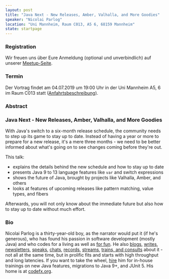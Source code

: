 ```yaml
---
layout: post
title: "Java Next - New Releases, Amber, Valhalla, and More Goodies"
speaker: "Nicolai Parlog"
location: "Uni Mannheim, Raum C013, A5 6, 68159 Mannheim"
state: startpage
---
```


### Registration

Wir freuen uns über Eure Anmeldung (optional und unverbindlich) auf unserer [Meetup-Seite](https://www.meetup.com/mannheim-java-usergroup/events/262262643/).

### Termin

Der Vortrag findet am 04.07.2019 um 19:00 Uhr in der Uni Mannheim A5, 6 im Raum C013 statt ([Anfahrtsbeschreibung](/getting-there)).

### Abstract

### Java Next - New Releases, Amber, Valhalla, and More Goodies

With Java's switch to a six-month release schedule, the community needs to step up its game to stay up to date. Instead of having a year or more to prepare for a new release, it's a mere three months - we need to be better informed about what's going on to see changes coming before they're out.

This talk:

* explains the details behind the new schedule and how to stay up to date
* presents Java 9 to 13 language features like `var` and switch expressions
* shows the future of Java, brought by projects like Valhalla, Amber, and others
* looks at features of upcoming releases like pattern matching, value types, and fibers

Afterwards, you will not only know about the immediate future but also how to stay up to date without much effort.



### Bio

Nicolai Parlog is a thirty-year-old boy, as the narrator would put it (if he's generous), who has found his passion in software development (mostly Java) and who codes for a living as well as [for fun][code]. He also [blogs], [writes], [newsletters], [speaks], [chats], [records], [streams], [trains, and consults][hire] about it - not all at the same time, but in prolific fits and starts with high throughput and long latencies. If you want to take the wheel, [hire] him for in-house trainings on new Java features, migrations to Java 9+, and JUnit 5. His home is at [codefx.org].

[codefx.org]: https://codefx.org
[blogs]: http://blog.codefx.org
[writes]: https://books.codefx.org
[chats]: https://chat.codefx.org
[hire]: https://hire.codefx.org
[code]: https://code.codefx.org
[streams]: https://streams.codefx.org
[speaks]: https://talks.codefx.org
[records]: https://vids.codefx.org
[newsletters]: http://weekly.codefx.org
